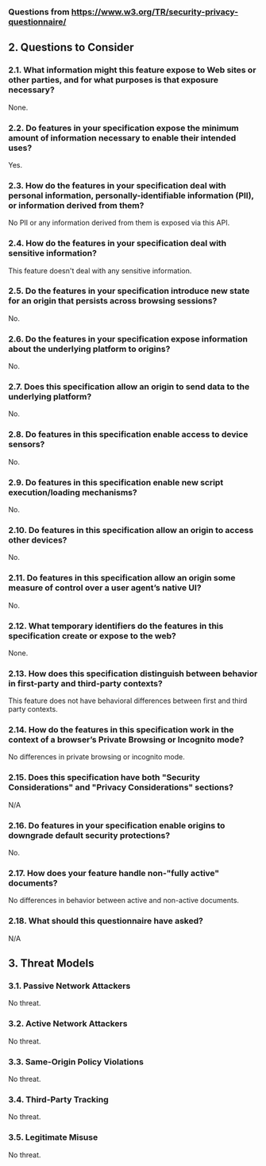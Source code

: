 ### Questions from https://www.w3.org/TR/security-privacy-questionnaire/

## 2. Questions to Consider

### 2.1. What information might this feature expose to Web sites or other parties, and for what purposes is that exposure necessary?

None.

### 2.2. Do features in your specification expose the minimum amount of information necessary to enable their intended uses?

Yes.

### 2.3. How do the features in your specification deal with personal information, personally-identifiable information (PII), or information derived from them?

No PII or any information derived from them is exposed via this API.

### 2.4. How do the features in your specification deal with sensitive information?

This feature doesn't deal with any sensitive information.

### 2.5. Do the features in your specification introduce new state for an origin that persists across browsing sessions?

No.

### 2.6. Do the features in your specification expose information about the underlying platform to origins?

No.

### 2.7. Does this specification allow an origin to send data to the underlying platform?

No.

### 2.8. Do features in this specification enable access to device sensors?

No.

### 2.9. Do features in this specification enable new script execution/loading mechanisms?

No.

### 2.10. Do features in this specification allow an origin to access other devices?

No.

### 2.11. Do features in this specification allow an origin some measure of control over a user agent’s native UI?

No.

### 2.12. What temporary identifiers do the features in this specification create or expose to the web?

None.

### 2.13. How does this specification distinguish between behavior in first-party and third-party contexts?

This feature does not have behavioral differences between first and third party contexts.

### 2.14. How do the features in this specification work in the context of a browser’s Private Browsing or Incognito mode?

No differences in private browsing or incognito mode.

### 2.15. Does this specification have both "Security Considerations" and "Privacy Considerations" sections?

N/A

### 2.16. Do features in your specification enable origins to downgrade default security protections?

No.

### 2.17. How does your feature handle non-"fully active" documents?

No differences in behavior between active and non-active documents.

### 2.18. What should this questionnaire have asked?

N/A

## 3. Threat Models

### 3.1. Passive Network Attackers

No threat.

### 3.2. Active Network Attackers

No threat.

### 3.3. Same-Origin Policy Violations

No threat.

### 3.4. Third-Party Tracking

No threat.

### 3.5. Legitimate Misuse

No threat.
